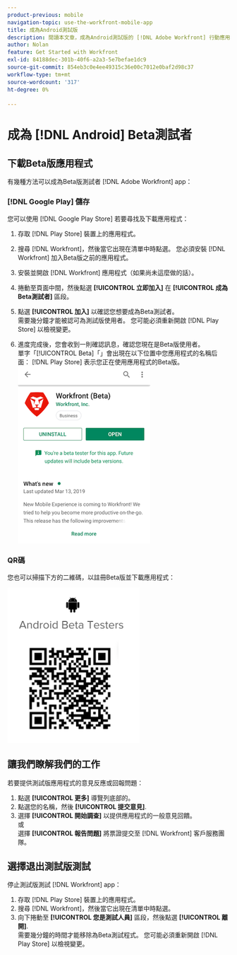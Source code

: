 ```yaml
---
product-previous: mobile
navigation-topic: use-the-workfront-mobile-app
title: 成為Android測試版
description: 閱讀本文章，成為Android測試版的 [!DNL Adobe Workfront] 行動應用程式。
author: Nolan
feature: Get Started with Workfront
exl-id: 84188dec-301b-40f6-a2a3-5e7befae1dc9
source-git-commit: 854eb3c0e4ee49315c36e00c7012e0baf2d98c37
workflow-type: tm+mt
source-wordcount: '317'
ht-degree: 0%

---
```


# 成為 [!DNL Android] Beta測試者

## 下載Beta版應用程式

有幾種方法可以成為Beta版測試者 [!DNL Adobe Workfront] app：

### [!DNL Google Play] 儲存

您可以使用 [!DNL Google Play Store] 若要尋找及下載應用程式：

1. 存取 [!DNL Play Store] 裝置上的應用程式。
1. 搜尋 [!DNL Workfront]，然後當它出現在清單中時點選。
您必須安裝 [!DNL Workfront] 加入Beta版之前的應用程式。
1. 安裝並開啟 [!DNL Workfront] 應用程式（如果尚未這麼做的話）。
1. 捲動至頁面中間，然後點選 **[!UICONTROL 立即加入]** 在 **[!UICONTROL 成為Beta測試者]** 區段。

1. 點選 **[!UICONTROL 加入]** 以確認您想要成為Beta測試者。\
   需要幾分鐘才能被認可為測試版使用者。 您可能必須重新開啟 [!DNL Play Store] 以檢視變更。

1. 進度完成後，您會收到一則確認訊息，確認您現在是Beta版使用者。\
   單字「[!UICONTROL Beta]「」會出現在以下位置中您應用程式的名稱后面： [!DNL Play Store] 表示您正在使用應用程式的Beta版。\
   ![](assets/android-beta-tester-adobe-350x468.png)

### QR碼

您也可以掃描下方的二維碼，以註冊Beta版並下載應用程式：

![](assets/android-qr-code-350x409.png)

## 讓我們瞭解我們的工作

若要提供測試版應用程式的意見反應或回報問題：

1. 點選 **[!UICONTROL 更多]** 導覽列底部的。
1. 點選您的名稱，然後 **[!UICONTROL 提交意見]**.
1. 選擇 **[!UICONTROL 開始調查]** 以提供應用程式的一般意見回饋。\
   或\
   選擇 **[!UICONTROL 報告問題]** 將票證提交至 [!DNL Workfront] 客戶服務團隊。

## 選擇退出測試版測試

停止測試版測試 [!DNL Workfront] app：

1. 存取 [!DNL Play Store] 裝置上的應用程式。
1. 搜尋 [!DNL Workfront]，然後當它出現在清單中時點選。
1. 向下捲動至 **[!UICONTROL 您是測試人員]** 區段，然後點選 **[!UICONTROL 離開]**.\
   需要幾分鐘的時間才能移除為Beta測試程式。 您可能必須重新開啟 [!DNL Play Store] 以檢視變更。
